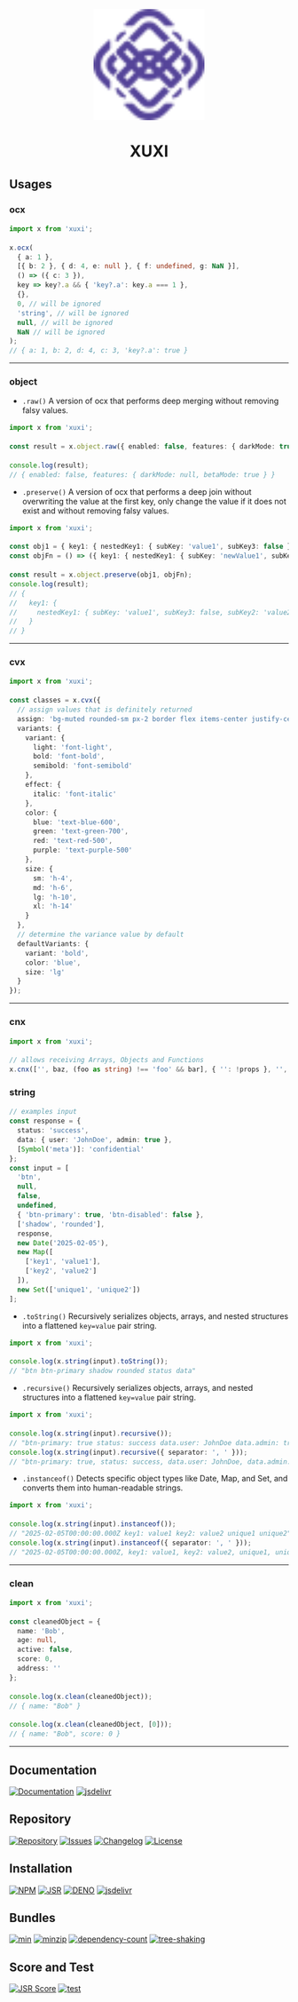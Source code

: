 <div align="center">
  <img src="https://raw.githubusercontent.com/ilkhoeri/xuxi/e0667835d62fcbf1f2e216dbb79ecf28565c571c/logo.svg" width="200px" align="center" alt="Xuxi logo" />
  <h1 align="center"><b>XUXI</b></h1>
</div>

## **Usages**

### **ocx**

```ts
import x from 'xuxi';

x.ocx(
  { a: 1 },
  [{ b: 2 }, { d: 4, e: null }, { f: undefined, g: NaN }],
  () => ({ c: 3 }),
  key => key?.a && { 'key?.a': key.a === 1 },
  {},
  0, // will be ignored
  'string', // will be ignored
  null, // will be ignored
  NaN // will be ignored
);
// { a: 1, b: 2, d: 4, c: 3, 'key?.a': true }
```

---

### **object**

- `.raw()`
  A version of ocx that performs deep merging without removing falsy values.

```ts
import x from 'xuxi';

const result = x.object.raw({ enabled: false, features: { darkMode: true } }, { features: { darkMode: null, betaMode: true } });

console.log(result);
// { enabled: false, features: { darkMode: null, betaMode: true } }
```

- `.preserve()`
  A version of ocx that performs a deep join without overwriting the value at the first key, only change the value if it does not exist and without removing falsy values.

```ts
import x from 'xuxi';

const obj1 = { key1: { nestedKey1: { subKey: 'value1', subKey3: false } } };
const objFn = () => ({ key1: { nestedKey1: { subKey: 'newValue1', subKey2: 'value2', subKey3: 'value3' } } });

const result = x.object.preserve(obj1, objFn);
console.log(result);
// {
//   key1: {
//     nestedKey1: { subKey: 'value1', subKey3: false, subKey2: 'value2' }
//   }
// }
```

---

### **cvx**

```ts
import x from 'xuxi';

const classes = x.cvx({
  // assign values that is definitely returned
  assign: 'bg-muted rounded-sm px-2 border flex items-center justify-center',
  variants: {
    variant: {
      light: 'font-light',
      bold: 'font-bold',
      semibold: 'font-semibold'
    },
    effect: {
      italic: 'font-italic'
    },
    color: {
      blue: 'text-blue-600',
      green: 'text-green-700',
      red: 'text-red-500',
      purple: 'text-purple-500'
    },
    size: {
      sm: 'h-4',
      md: 'h-6',
      lg: 'h-10',
      xl: 'h-14'
    }
  },
  // determine the variance value by default
  defaultVariants: {
    variant: 'bold',
    color: 'blue',
    size: 'lg'
  }
});
```

---

### **cnx**

```ts
import x from 'xuxi';

// allows receiving Arrays, Objects and Functions
x.cnx(['', baz, (foo as string) !== 'foo' && bar], { '': !props }, '', () => ({ '' }), undefined, [{ '' }, () => ({ '' })]);
```

### **string**

```ts
// examples input
const response = {
  status: 'success',
  data: { user: 'JohnDoe', admin: true },
  [Symbol('meta')]: 'confidential'
};
const input = [
  'btn',
  null,
  false,
  undefined,
  { 'btn-primary': true, 'btn-disabled': false },
  ['shadow', 'rounded'],
  response,
  new Date('2025-02-05'),
  new Map([
    ['key1', 'value1'],
    ['key2', 'value2']
  ]),
  new Set(['unique1', 'unique2'])
];
```

- `.toString()`
  Recursively serializes objects, arrays, and nested structures into a flattened `key=value` pair string.

```ts
import x from 'xuxi';

console.log(x.string(input).toString());
// "btn btn-primary shadow rounded status data"
```

- `.recursive()`
  Recursively serializes objects, arrays, and nested structures into a flattened `key=value` pair string.

```ts
import x from 'xuxi';

console.log(x.string(input).recursive());
// "btn-primary: true status: success data.user: JohnDoe data.admin: true Symbol(meta): confidential"
console.log(x.string(input).recursive({ separator: ', ' }));
// "btn-primary: true, status: success, data.user: JohnDoe, data.admin: true, Symbol(meta): confidential"
```

- `.instanceof()`
  Detects specific object types like Date, Map, and Set, and converts them into human-readable strings.

```ts
import x from 'xuxi';

console.log(x.string(input).instanceof());
// "2025-02-05T00:00:00.000Z key1: value1 key2: value2 unique1 unique2"
console.log(x.string(input).instanceof({ separator: ', ' }));
// "2025-02-05T00:00:00.000Z, key1: value1, key2: value2, unique1, unique2"
```

---

### **clean**

```ts
import x from 'xuxi';

const cleanedObject = {
  name: 'Bob',
  age: null,
  active: false,
  score: 0,
  address: ''
};

console.log(x.clean(cleanedObject));
// { name: "Bob" }

console.log(x.clean(cleanedObject, [0]));
// { name: "Bob", score: 0 }
```

---

## **Documentation**

[![Documentation](https://img.shields.io/badge/Docs-3b3b3b.svg?logo=github)](https://ilkhoeri.github.io/xuxi/)
[![jsdelivr](https://img.shields.io/jsdelivr/npm/hm/xuxi?logo=jsdelivr)](https://www.jsdelivr.com/package/npm/xuxi)

## **Repository**

[![Repository](https://img.shields.io/badge/created%20by-@ilkhoeri-4bbaab.svg?logo=github)](https://github.com/ilkhoeri/xuxi)
[![Issues](https://img.shields.io/badge/Issues-red.svg?label=%F0%9F%90%9E)](https://github.com/ilkhoeri/xuxi/issues/new)
[![Changelog](https://img.shields.io/badge/Changelog-green.svg?label=%F0%9F%93%91)](/changelog)
[![License](https://img.shields.io/github/license/ilkhoeri/xuxi)](https://opensource.org/licenses/MIT)

## **Installation**

[![NPM](https://img.shields.io/npm/v/xuxi.svg?logo=npm&logoColor=white&labelColor=cc3534)](https://www.npmjs.com/package/xuxi)
[![JSR](https://jsr.io/badges/@xuxi/xuxi?label=jsr)](https://jsr.io/@xuxi/xuxi)
[![DENO](https://img.shields.io/npm/v/xuxi.svg?logo=deno&logoColor=white&logoSize=auto&label=%20deno&labelColor=blue&color=white)](https://deno.land/x/xuxi)
[![jsdelivr](https://img.shields.io/npm/v/xuxi.svg?logo=jsdelivr&label=jsdelivr&color=fdC72e)](https://www.jsdelivr.com/package/npm/xuxi)

## **Bundles**

[![min](https://badgen.net/bundlephobia/min/xuxi)](https://bundlephobia.com/package/xuxi)
[![minzip](https://badgen.net/bundlephobia/minzip/xuxi)](https://bundlephobia.com/package/xuxi)
[![dependency-count](https://badgen.net/bundlephobia/dependency-count/xuxi)](https://bundlephobia.com/package/xuxi)
[![tree-shaking](https://badgen.net/bundlephobia/tree-shaking/xuxi)](https://bundlephobia.com/package/xuxi)

## **Score and Test**

[![JSR Score](https://jsr.io/badges/@xuxi/xuxi/score?label=score)](https://jsr.io/@xuxi/xuxi)
[![test](https://github.com/ilkhoeri/xuxi/actions/workflows/test.yml/badge.svg)](https://github.com/ilkhoeri/xuxi/actions/workflows/test.yml)
